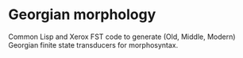 # Georgian morphology

Common Lisp and Xerox FST code to generate (Old, Middle, Modern) Georgian finite state transducers for morphosyntax.